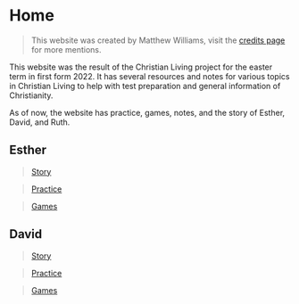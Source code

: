 # Home

> This website was created by Matthew Williams, visit the [credits page](credits.md) for more mentions.

This website was the result of the Christian Living project for the easter term in first form 2022. It has several resources and notes for various topics in Christian Living to help with test preparation and general information of Christianity.

As of now, the website has practice, games, notes, and the story of Esther, David, and Ruth.

## Esther
> [Story](stories/esther.md)  

> [Practice](resources/practice/esther.md)  

> [Games](resources/games/esther.md)

## David
> [Story](stories/david.md)

> [Practice](resources/practice/david.md)

> [Games](resources/games/david.md)